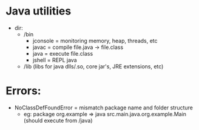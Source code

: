 # Java utilities

- dir:
  - /bin
    - jconsole = monitoring memory, heap, threads, etc
    - javac = compile file.java -> file.class
    - java = execute file.class
    - jshell = REPL java
  - /lib (libs for java dlls/.so, core jar's, JRE extensions, etc)


# Errors:

- NoClassDefFoundError = mismatch package name and folder structure
  - eg: package org.example => java src.main.java.org.example.Main (should execute from /java)
